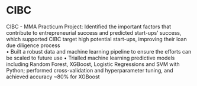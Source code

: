 # CIBC
CIBC - MMA Practicum Project:                                                                                                        Identified the important factors that contribute to entrepreneurial success and predicted start-ups’ success, which supported CIBC target high potential start-ups, improving their loan due diligence process           
• Built a robust data and machine learning pipeline to ensure the efforts can be scaled to future use
• Trialled machine learning predictive models including Random Forest, XGBoost, Logistic Regressions and SVM with Python; performed cross-validation and hyperparameter tuning, and achieved accuracy ~80% for XGBoost
